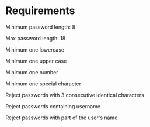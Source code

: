 Requirements
============

Minimum password length: 8 

Max password length: 18 

Minimum one lowercase

Minimum one upper case 

Minimum one number 

Minimum one special character 

Reject passwords with 3 consecutive identical characters 

Reject passwords containing username 

Reject passwords with part of the user's name